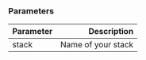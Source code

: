 


### Parameters



|		Parameter 		   	|     Description    |
|---------------------------| ------------------:|
|stack 					   	| Name of your stack |
 
 
